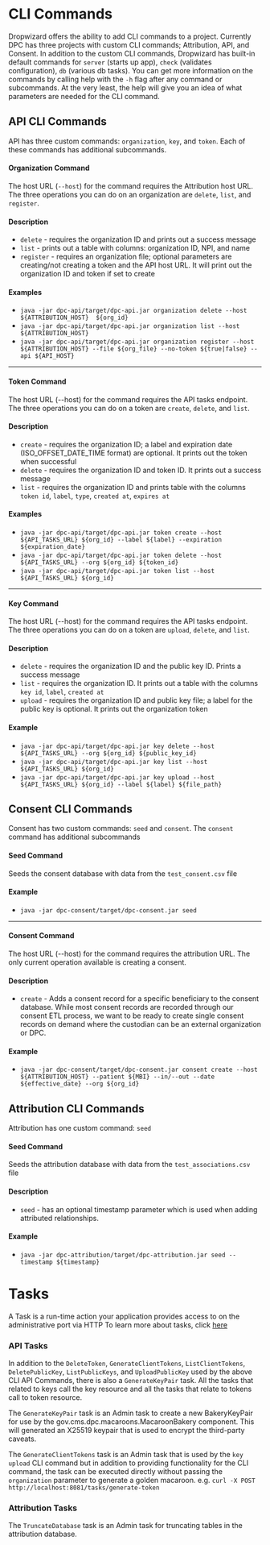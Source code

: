 # CLI Commands
Dropwizard offers the ability to add CLI commands to a project.  Currently DPC has three projects with custom CLI 
commands; Attribution, API, and Consent. In addition to the custom CLI commands, Dropwizard has built-in default commands 
for `server` (starts up app), `check` (validates configuration), `db` (various db tasks). You can get more information on
the commands by calling help with the `-h` flag after any command or subcommands. At the very least, the help will give 
you an idea of what parameters are needed for the CLI command.

## API CLI Commands
API has three custom commands: `organization`, `key`, and `token`.  Each of these commands has additional subcommands.

#### Organization Command
The host URL (`--host`) for the command requires the Attribution host URL.  The three operations you can do on an organization are `delete`, `list`, and `register`.

#### Description
* `delete` - requires the organization ID and prints out a success message
* `list` - prints out a table with columns: organization ID, NPI, and name
* `register` - requires an organization file; optional parameters are creating/not creating a token and the API host URL. It will print out the organization ID and token if set to create

#### Examples
* `java -jar dpc-api/target/dpc-api.jar organization delete --host ${ATTRIBUTION_HOST}  ${org_id}`
* `java -jar dpc-api/target/dpc-api.jar organization list --host ${ATTRIBUTION_HOST}`
* `java -jar dpc-api/target/dpc-api.jar organization register --host ${ATTRIBUTION_HOST} --file ${org_file} --no-token ${true|false} --api ${API_HOST}`

---
#### Token Command
The host URL (--host) for the command requires the API tasks endpoint. The three operations you can do on a token are `create`, `delete`, and `list`.

#### Description
* `create` - requires the organization ID; a label and expiration date (ISO_OFFSET_DATE_TIME format) are optional. It prints out the token when successful
* `delete` - requires the organization ID and token ID. It prints out a success message
* `list` - requires the organization ID and prints table with the columns `token id`, `label`, `type`, `created at`, `expires at`

#### Examples
* `java -jar dpc-api/target/dpc-api.jar token create --host ${API_TASKS_URL} ${org_id} --label ${label} --expiration ${expiration_date}`
* `java -jar dpc-api/target/dpc-api.jar token delete --host ${API_TASKS_URL} --org ${org_id} ${token_id}`
* `java -jar dpc-api/target/dpc-api.jar token list --host ${API_TASKS_URL} ${org_id}`

---
#### Key Command
The host URL (--host) for the command requires the API tasks endpoint. The three operations you can do on a token are `upload`, `delete`, and `list`.

#### Description
* `delete` - requires the organization ID and the public key ID. Prints a success message
* `list` - requires the organization ID. It prints out a table with the columns `key id`, `label`, `created at`
* `upload` - requires the organization ID and public key file; a label for the public key is optional. It prints out the organization token

#### Example
* `java -jar dpc-api/target/dpc-api.jar key delete --host ${API_TASKS_URL} --org ${org_id} ${public_key_id}`
* `java -jar dpc-api/target/dpc-api.jar key list --host ${API_TASKS_URL} ${org_id}`
* `java -jar dpc-api/target/dpc-api.jar key upload --host ${API_TASKS_URL} ${org_id} --label ${label} ${file_path}`

## Consent CLI Commands
Consent has two custom commands: `seed` and `consent`. The `consent` command has additional subcommands

#### Seed Command
Seeds the consent database with data from the `test_consent.csv` file

#### Example
* `java -jar dpc-consent/target/dpc-consent.jar seed`

---
#### Consent Command
The host URL (--host) for the command requires the attribution URL. The only current operation available is creating a consent.

#### Description
* `create` - Adds a consent record for a specific beneficiary to the consent database. While most consent records are recorded through our consent ETL process, we want to be ready to create single consent records on demand where the custodian can be an external organization or DPC.

#### Example
* `java -jar dpc-consent/target/dpc-consent.jar consent create --host ${ATTRIBUTION_HOST} --patient ${MBI} --in/--out --date ${effective_date} --org ${org_id}`

## Attribution CLI Commands
Attribution has one custom command: `seed`

#### Seed Command
Seeds the attribution database with data from the `test_associations.csv` file

#### Description
* `seed` - has an optional timestamp parameter which is used when adding attributed relationships.

#### Example
* `java -jar dpc-attribution/target/dpc-attribution.jar seed --timestamp ${timestamp}`

# Tasks
A Task is a run-time action your application provides access to on the administrative port via HTTP
To learn more about tasks, click [here](https://www.dropwizard.io/en/latest/manual/core.html#tasks)

### API Tasks
In addition to the `DeleteToken`, `GenerateClientTokens`, `ListClientTokens`, `DeletePublicKey`, `ListPublicKeys`, and
 `UploadPublicKey` used by the above CLI API Commands, there is also a `GenerateKeyPair` task. All the tasks that related
 to keys call the key resource and all the tasks that relate to tokens call to token resource.

The `GenerateKeyPair` task is an Admin task to create a new BakeryKeyPair for use by the 
gov.cms.dpc.macaroons.MacaroonBakery component. This will generated an X25519 keypair that is used to encrypt the 
third-party caveats.

The `GenerateClientTokens` task is an Admin task that is used by the `key upload` CLI command but in addition to providing 
functionality for the CLI command, the task can be executed directly without passing the `organization` parameter to
generate a golden macaroon. e.g. `curl -X POST http://localhost:8081/tasks/generate-token`

### Attribution Tasks
The `TruncateDatabase` task is an Admin task for truncating tables in the attribution database.
